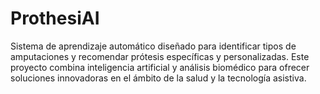 # ProthesiAI
Sistema de aprendizaje automático diseñado para identificar tipos de amputaciones y recomendar prótesis específicas y personalizadas. Este proyecto combina inteligencia artificial y análisis biomédico para ofrecer soluciones innovadoras en el ámbito de la salud y la tecnología asistiva.
